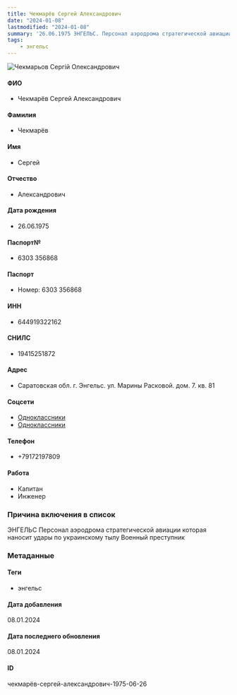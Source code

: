 ```yaml
---
title: Чекмарёв Сергей Александрович
date: "2024-01-08"
lastmodified: "2024-01-08"
summary: '26.06.1975 ЭНГЕЛЬС. Персонал аэродрома стратегической авиации которая наносит удары по украинскому тылу. Военный преступник'
tags: 
    - энгельс
---
```

<!--# pp2-->
<!--## Фигурант-->
<!--### Личные данные-->
<!--#### Фото-->
![Чекмарьов Сергій Олександрович](https://molfar.com/images/optimized/1696945696_626921771.png)
#### ФИО
- Чекмарёв Сергей Александрович
#### Фамилия
- Чекмарёв
#### Имя
- Сергей
#### Отчество
- Александрович
#### Дата рождения
- 26.06.1975
#### Паспорт№
- 6303 356868
#### Паспорт
- Номер: 6303 356868
#### ИНН
- 644919322162
#### СНИЛС
- 19415251872
#### Адрес
- Саратовская обл. г. Энгельс. ул. Марины Расковой. дом. 7. кв. 81
#### Соцсети
- [Одноклассники](https://ok.ru/profile/490147901941)
- [Одноклассники](https://ok.ru/profile/571413759934)
#### Телефон
- +79172197809
#### Работа
- Капитан
- Инженер
### Причина включения в список
ЭНГЕЛЬС
Персонал аэродрома стратегической авиации которая наносит удары по украинскому тылу
Военный преступник
### Метаданные
#### Теги
- энгельс
#### Дата добавления
08.01.2024
#### Дата последнего обновления
08.01.2024
#### ID
чекмарёв-сергей-александрович-1975-06-26
<!--## END;-->
